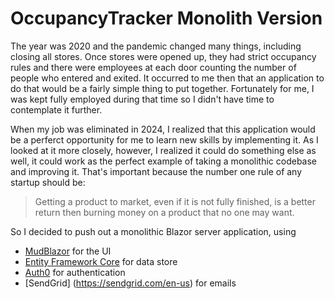 # OccupancyTracker Monolith Version
The year was 2020 and the pandemic changed many things, including closing all stores. Once stores were opened up, they had strict occupancy rules and there were employees at each door counting the number of people who entered and exited. It occurred to me then that an application to do that would be a fairly simple thing to put together. Fortunately for me, I was kept fully employed during that time so I didn't have time to contemplate it further.

When my job was eliminated in 2024, I realized that this application would be a perferct opportunity for me to learn new skills by implementing it. As I looked at it more closely, however, I realized it could do something else as well, it could work as the perfect example of taking a monolithic codebase and improving it. That's important because the number one rule of any startup should be:

> Getting a product to market, even if it is not fully finished, is a better return then burning money on a product that no one may want.

So I decided to push out a monolithic Blazor server application, using 
* [MudBlazor](https://mudblazor.com/) for the UI
* [Entity Framework Core](https://learn.microsoft.com/en-us/ef/core/) for data store 
* [Auth0]([https://www.okta.com/](https://auth0.com/)) for authentication
* [SendGrid] (https://sendgrid.com/en-us) for emails

